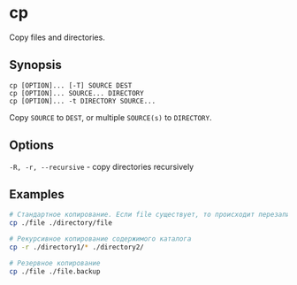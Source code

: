# cp
Copy files and directories.


## Synopsis
```console
cp [OPTION]... [‐T] SOURCE DEST
cp [OPTION]... SOURCE... DIRECTORY
cp [OPTION]... ‐t DIRECTORY SOURCE...
```
Copy `SOURCE` to `DEST`, or multiple `SOURCE(s)` to `DIRECTORY`.


## Options
`-R, -r, --recursive` - copy directories recursively


## Examples
```bash
# Стандартное копирование. Если file существует, то происходит перезапись
cp ./file ./directory/file

# Рекурсивное копирование содержимого каталога
cp -r ./directory1/* ./directory2/

# Резервное копирование
cp ./file ./file.backup
```
